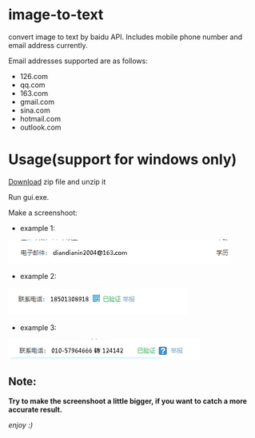 # image-to-text
convert image to text by baidu API.  Includes mobile phone number and email address currently.

Email addresses supported are as follows:
- 126.com
- qq.com
- 163.com
- gmail.com
- sina.com
- hotmail.com
- outlook.com


# Usage(support for windows only)

[Download](https://github.com/broholens/image-to-text/blob/master/extractor.zip) zip file and unzip it

Run gui.exe.

Make a screenshoot:

- example 1:

![image](https://github.com/broholens/images/blob/master/image_to_text_1.jpg)

- example 2:

![image](https://github.com/broholens/images/blob/master/image_to_text_2.jpg)

- example 3:

![image](https://github.com/broholens/images/blob/master/image_to_text_3.jpg)

## Note:
**Try to make the screenshoot a little bigger, if you want to catch a more accurate result.**

*enjoy :)*
